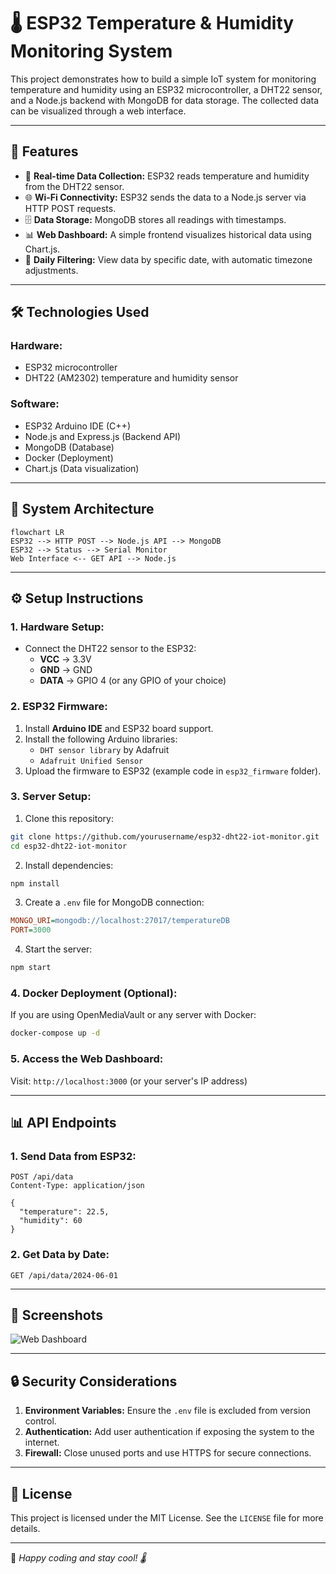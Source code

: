 # 🌡️ ESP32 Temperature & Humidity Monitoring System

This project demonstrates how to build a simple IoT system for monitoring temperature and humidity using an ESP32 microcontroller, a DHT22 sensor, and a Node.js backend with MongoDB for data storage. The collected data can be visualized through a web interface.

---

## 🚀 **Features**

- 📡 **Real-time Data Collection:** ESP32 reads temperature and humidity from the DHT22 sensor.
- 🌐 **Wi-Fi Connectivity:** ESP32 sends the data to a Node.js server via HTTP POST requests.
- 🗄️ **Data Storage:** MongoDB stores all readings with timestamps.
- 📊 **Web Dashboard:** A simple frontend visualizes historical data using Chart.js.
- 🔄 **Daily Filtering:** View data by specific date, with automatic timezone adjustments.

---

## 🛠️ **Technologies Used**

### **Hardware:**
- ESP32 microcontroller
- DHT22 (AM2302) temperature and humidity sensor

### **Software:**
- ESP32 Arduino IDE (C++)
- Node.js and Express.js (Backend API)
- MongoDB (Database)
- Docker (Deployment)
- Chart.js (Data visualization)

---

## 📸 **System Architecture**

```mermaid
flowchart LR
ESP32 --> HTTP POST --> Node.js API --> MongoDB
ESP32 --> Status --> Serial Monitor
Web Interface <-- GET API --> Node.js
```

---

## ⚙️ **Setup Instructions**

### **1. Hardware Setup:**
- Connect the DHT22 sensor to the ESP32:
  - **VCC** → 3.3V
  - **GND** → GND
  - **DATA** → GPIO 4 (or any GPIO of your choice)

### **2. ESP32 Firmware:**
1. Install **Arduino IDE** and ESP32 board support.
2. Install the following Arduino libraries:
   - `DHT sensor library` by Adafruit
   - `Adafruit Unified Sensor`
3. Upload the firmware to ESP32 (example code in `esp32_firmware` folder).

### **3. Server Setup:**
1. Clone this repository:
```bash
git clone https://github.com/yourusername/esp32-dht22-iot-monitor.git
cd esp32-dht22-iot-monitor
```
2. Install dependencies:
```bash
npm install
```
3. Create a `.env` file for MongoDB connection:
```ini
MONGO_URI=mongodb://localhost:27017/temperatureDB
PORT=3000
```
4. Start the server:
```bash
npm start
```

### **4. Docker Deployment (Optional):**
If you are using OpenMediaVault or any server with Docker:
```bash
docker-compose up -d
```

### **5. Access the Web Dashboard:**
Visit: `http://localhost:3000` (or your server's IP address)

---

## 📊 **API Endpoints**

### **1. Send Data from ESP32:**
```http
POST /api/data
Content-Type: application/json

{
  "temperature": 22.5,
  "humidity": 60
}
```

### **2. Get Data by Date:**
```http
GET /api/data/2024-06-01
```

---

## 🌟 **Screenshots**

![Web Dashboard](https://via.placeholder.com/800x400?text=Web+Dashboard+Example)

---

## 🔒 **Security Considerations**

1. **Environment Variables:** Ensure the `.env` file is excluded from version control.
2. **Authentication:** Add user authentication if exposing the system to the internet.
3. **Firewall:** Close unused ports and use HTTPS for secure connections.

---

## 📜 **License**

This project is licensed under the MIT License. See the `LICENSE` file for more details.

---

🚀 *Happy coding and stay cool! 🌡️*


